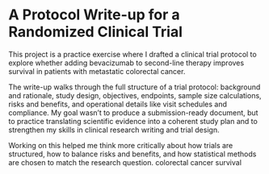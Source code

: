 # A Protocol Write-up for a Randomized Clinical Trial
This project is a practice exercise where I drafted a clinical trial protocol to explore whether adding bevacizumab to second-line therapy improves survival in patients with metastatic colorectal cancer.

The write-up walks through the full structure of a trial protocol: background and rationale, study design, objectives, endpoints, sample size calculations, risks and benefits, and operational details like visit schedules and compliance. My goal wasn’t to produce a submission-ready document, but to practice translating scientific evidence into a coherent study plan and to strengthen my skills in clinical research writing and trial design.

Working on this helped me think more critically about how trials are structured, how to balance risks and benefits, and how statistical methods are chosen to match the research question.
colorectal cancer survival
